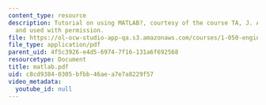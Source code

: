 ```yaml
---
content_type: resource
description: Tutorial on using MATLAB?, courtesy of the course TA, J. Alberto Ortega,
  and used with permission.
file: https://ol-ocw-studio-app-qa.s3.amazonaws.com/courses/1-050-engineering-mechanics-i-fall-2007/c8cd93840305bfbb46aea7e7a8229f57_matlab.pdf
file_type: application/pdf
parent_uid: 4f5c3926-e4d5-6974-7f16-131a6f692568
resourcetype: Document
title: matlab.pdf
uid: c8cd9384-0305-bfbb-46ae-a7e7a8229f57
video_metadata:
  youtube_id: null
---
```

